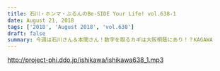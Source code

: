 ```yaml
---
title: 石川・ホンマ・ぶるんのBe-SIDE Your Life! vol.638-1
date: August 21, 2018
tags: ['2018', 'August 2018', 'vol.638']
draft: false
summary: 今週は石川さん＆本間さん！数字を取るカギは大阪桐蔭にあり！？KAGAWA
---
```


http://project-phi.ddo.jp/ishikawa/ishikawa638_1.mp3